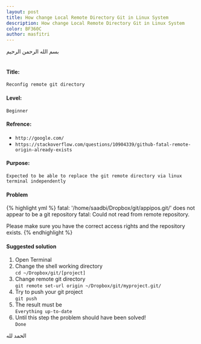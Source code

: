 ```yaml
---
layout: post
title: How change Local Remote Directory Git in Linux System
description: How change Local Remote Directory Git in Linux System
color: BF360C
author: masfitri
---
```

بسم الله الرحمن الرحيم
<br/><br/>
#### Title: 
`Reconfig remote git directory`<br/>

#### Level: 
`Beginner`<br/>

#### Refrence:
- `http://google.com/`<br/>
- `https://stackoverflow.com/questions/10904339/github-fatal-remote-origin-already-exists`

#### Purpose:
`Expected to be able to replace the git remote directory via linux terminal independently`

#### Problem
{% highlight yml %}
fatal: '/home/saadbi/Dropbox/git/appipos.git/' does not appear to be a git repository
fatal: Could not read from remote repository.

Please make sure you have the correct access rights
and the repository exists.
{% endhighlight %}

#### Suggested solution
1. Open Terminal
2. Change the shell working directory<br/>
	`cd ~/Dropbox/git/[project]`
3. Change remote git directory<br/>
	`git remote set-url origin ~/Dropbox/git/myproject.git/`
4. Try to push your git project<br/>
	`git push`
5. The result must be<br/>
	`Everything up-to-date`
6. Until this step the problem should have been solved!<br/>
	`Done`

الحمد لله
